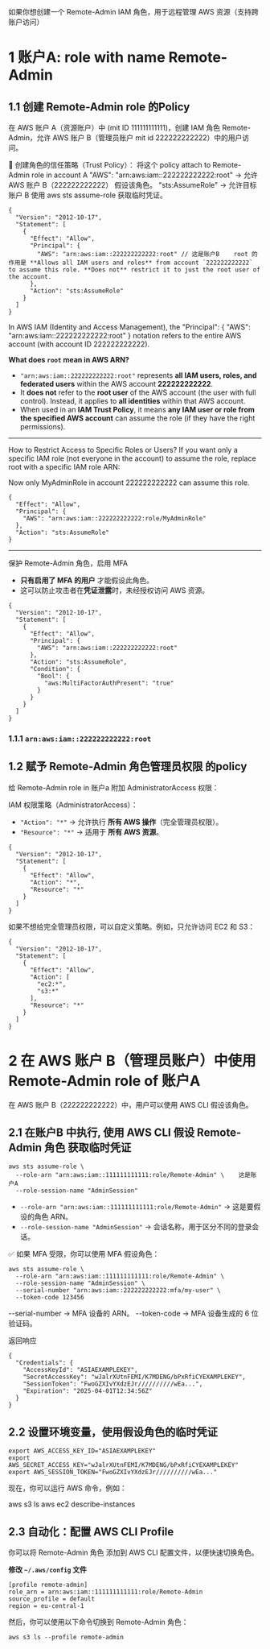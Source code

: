
如果你想创建一个 Remote-Admin IAM 角色，用于远程管理 AWS 资源（支持跨账户访问）



# 1 账户A: role with name Remote-Admin 

## 1.1 创建 Remote-Admin role 的Policy

在 AWS 账户 A（资源账户）中 (mit ID 111111111111)，创建 IAM 角色 Remote-Admin，允许 AWS 账户 B（管理员账户 mit id 222222222222）中的用户访问。

📌 创建角色的信任策略（Trust Policy）： 将这个 policy attach to Remote-Admin role in account A 
"AWS": "arn:aws:iam::222222222222:root" → 允许 AWS 账户 B（222222222222） 假设该角色。
"sts:AssumeRole" → 允许目标账户 B 使用 aws sts assume-role 获取临时凭证。
```
{
  "Version": "2012-10-17",
  "Statement": [
    {
      "Effect": "Allow",
      "Principal": {
        "AWS": "arn:aws:iam::222222222222:root" // 这是账户B    root 的作用是 **Allows all IAM users and roles** from account `222222222222` to assume this role. **Does not** restrict it to just the root user of the account.
      },
      "Action": "sts:AssumeRole"
    }
  ]
}
```

In AWS IAM (Identity and Access Management), the "Principal": { "AWS": "arn:aws:iam::222222222222:root" } notation refers to the entire AWS account (with account ID 222222222222).

**What does `root` mean in AWS ARN?**
- `"arn:aws:iam::222222222222:root"` represents **all IAM users, roles, and federated users** within the AWS account **222222222222**.
- It **does not** refer to the **root user** of the AWS account (the user with full control). Instead, it applies to **all identities** within that AWS account.
- When used in an **IAM Trust Policy**, it means **any IAM user or role from the specified AWS account** can assume the role (if they have the right permissions).


---

How to Restrict Access to Specific Roles or Users?
If you want only a specific IAM role (not everyone in the account) to assume the role, replace root with a specific IAM role ARN:

Now only MyAdminRole in account 222222222222 can assume this role.
```
{
  "Effect": "Allow",
  "Principal": {
    "AWS": "arn:aws:iam::222222222222:role/MyAdminRole"
  },
  "Action": "sts:AssumeRole"
}
```

---


保护 Remote-Admin 角色，启用 MFA
- **只有启用了 MFA 的用户** 才能假设此角色。
- 这可以防止攻击者在**凭证泄露**时，未经授权访问 AWS 资源。

```
{
  "Version": "2012-10-17",
  "Statement": [
    {
      "Effect": "Allow",
      "Principal": {
        "AWS": "arn:aws:iam::222222222222:root"
      },
      "Action": "sts:AssumeRole",
      "Condition": {
        "Bool": {
          "aws:MultiFactorAuthPresent": "true"
        }
      }
    }
  ]
}
```


### 1.1.1 `arn:aws:iam::222222222222:root`






## 1.2 赋予 Remote-Admin 角色管理员权限 的policy 


给 Remote-Admin role in 账户a 附加 AdministratorAccess 权限：

IAM 权限策略（AdministratorAccess）：
- `"Action": "*"` → 允许执行 **所有 AWS 操作**（完全管理员权限）。
- `"Resource": "*"` → 适用于 **所有 AWS 资源**。
```
{
  "Version": "2012-10-17",
  "Statement": [
    {
      "Effect": "Allow",
      "Action": "*",
      "Resource": "*"
    }
  ]
}
```



如果不想给完全管理员权限，可以自定义策略。例如，只允许访问 EC2 和 S3：
```
{
  "Version": "2012-10-17",
  "Statement": [
    {
      "Effect": "Allow",
      "Action": [
        "ec2:*",
        "s3:*"
      ],
      "Resource": "*"
    }
  ]
}
```



# 2 在 AWS 账户 B（管理员账户）中使用 Remote-Admin role of 账户A

在 AWS 账户 B（222222222222）中，用户可以使用 AWS CLI 假设该角色。


## 2.1 在账户B 中执行, 使用 AWS CLI 假设 Remote-Admin 角色  获取临时凭证

```
aws sts assume-role \
  --role-arn "arn:aws:iam::111111111111:role/Remote-Admin" \    这是账户A 
  --role-session-name "AdminSession"
```

- `--role-arn "arn:aws:iam::111111111111:role/Remote-Admin"` → 这是要假设的角色 ARN。
- `--role-session-name "AdminSession"` → 会话名称，用于区分不同的登录会话。


✅ 如果 MFA 受限，你可以使用 MFA 假设角色：
```
aws sts assume-role \
  --role-arn "arn:aws:iam::111111111111:role/Remote-Admin" \
  --role-session-name "AdminSession" \
  --serial-number "arn:aws:iam::222222222222:mfa/my-user" \
  --token-code 123456
```

--serial-number → MFA 设备的 ARN。
--token-code → MFA 设备生成的 6 位验证码。



返回响应 
```
{
  "Credentials": {
    "AccessKeyId": "ASIAEXAMPLEKEY",
    "SecretAccessKey": "wJalrXUtnFEMI/K7MDENG/bPxRfiCYEXAMPLEKEY",
    "SessionToken": "FwoGZXIvYXdzEJr//////////wEa...",
    "Expiration": "2025-04-01T12:34:56Z"
  }
}
```


## 2.2 设置环境变量，使用假设角色的临时凭证


```
export AWS_ACCESS_KEY_ID="ASIAEXAMPLEKEY"
export AWS_SECRET_ACCESS_KEY="wJalrXUtnFEMI/K7MDENG/bPxRfiCYEXAMPLEKEY"
export AWS_SESSION_TOKEN="FwoGZXIvYXdzEJr//////////wEa..."
```

现在，你可以运行 AWS 命令，例如：

aws s3 ls
aws ec2 describe-instances


## 2.3 自动化：配置 AWS CLI Profile


你可以将 Remote-Admin 角色 添加到 AWS CLI 配置文件，以便快速切换角色。


**修改 `~/.aws/config` 文件**

```
[profile remote-admin]
role_arn = arn:aws:iam::111111111111:role/Remote-Admin
source_profile = default
region = eu-central-1
```


然后，你可以使用以下命令切换到 Remote-Admin 角色：
```
aws s3 ls --profile remote-admin
```
